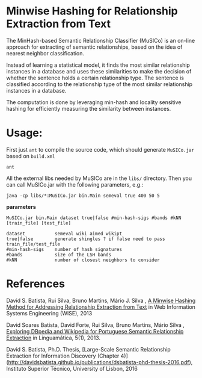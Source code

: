 Minwise Hashing for Relationship Extraction from Text
=====================================================

The MinHash-based Semantic Relationship Classifier (MuSICo) is an  on-line approach for extracting of semantic relationships, based on the idea of nearest neighbor classification.  

Instead of learning a statistical model, it finds the most similar relationship instances in a database and uses these similarities to make the decision of whether the sentence holds a certain relationship type. The sentence is classified according to the relationship type of the most similar relationship instances in a database.

The computation is done by leveraging min-hash and locality sensitive hashing for efficiently measuring the similarity between instances.


Usage:
=====

First just `ant` to compile the source code, which should generate `MuSICo.jar` based on `build.xml`
    
    
    ant
    
    
All the external libs needed by MuSICo are in the `libs/` directory. Then you can call MuSICo.jar with the following parameters, e.g.:

    java -cp libs/*:MuSICo.jar bin.Main semeval true 400 50 5

**parameters**

    MuSICo.jar bin.Main dataset true|false #min-hash-sigs #bands #kNN [train_file] [test_file]
    
    dataset           semeval wiki aimed wikipt
    true|false        generate shingles ? if false need to pass train_file/test_file
    #min-hash-sigs    number of hash signatures
    #bands            size of the LSH bands
    #kNN              number of closest neighbors to consider


References
==========
David S. Batista, Rui Silva, Bruno Martins, Mário J. Silva , [A Minwise Hashing Method for Addressing Relationship Extraction from Text](http://davidsbatista.github.io/publications/minwise-wise_13.pdf) in Web Information Systems Engineering (WISE), 2013

David Soares Batista, David Forte, Rui Silva, Bruno Martins, Mário Silva , [Exploring DBpedia and Wikipedia for Portuguese Semantic Relationship Extraction](http://davidsbatista.github.io/publications/minwise-linguamtica-13.pdf) in  Linguamática, 5(1), 2013.

David S. Batista, Ph.D. Thesis, [Large-Scale Semantic Relationship Extraction for Information Discovery (Chapter 4)] (http://davidsbatista.github.io/publications/dsbatista-phd-thesis-2016.pdf), Instituto Superior Técnico, University of Lisbon, 2016
